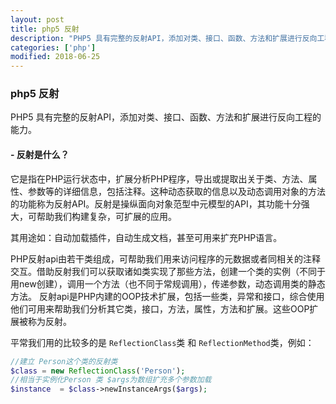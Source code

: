 ```yaml
---
layout: post
title: php5 反射
description: "PHP5 具有完整的反射API，添加对类、接口、函数、方法和扩展进行反向工程的能力。"
categories: ['php']
modified: 2018-06-25
---
```


### php5 反射

PHP5 具有完整的反射API，添加对类、接口、函数、方法和扩展进行反向工程的能力。

#### - 反射是什么？

它是指在PHP运行状态中，扩展分析PHP程序，导出或提取出关于类、方法、属性、参数等的详细信息，包括注释。这种动态获取的信息以及动态调用对象的方法的功能称为反射API。反射是操纵面向对象范型中元模型的API，其功能十分强大，可帮助我们构建复杂，可扩展的应用。

其用途如：自动加载插件，自动生成文档，甚至可用来扩充PHP语言。

PHP反射api由若干类组成，可帮助我们用来访问程序的元数据或者同相关的注释交互。借助反射我们可以获取诸如类实现了那些方法，创建一个类的实例（不同于用new创建），调用一个方法（也不同于常规调用），传递参数，动态调用类的静态方法。
反射api是PHP内建的OOP技术扩展，包括一些类，异常和接口，综合使用他们可用来帮助我们分析其它类，接口，方法，属性，方法和扩展。这些OOP扩展被称为反射。

平常我们用的比较多的是 `ReflectionClass`类 和 `ReflectionMethod`类，例如：

```php
//建立 Person这个类的反射类  
$class = new ReflectionClass('Person');
//相当于实例化Person 类 $args为数组扩充多个参数加载
$instance  = $class->newInstanceArgs($args);
```